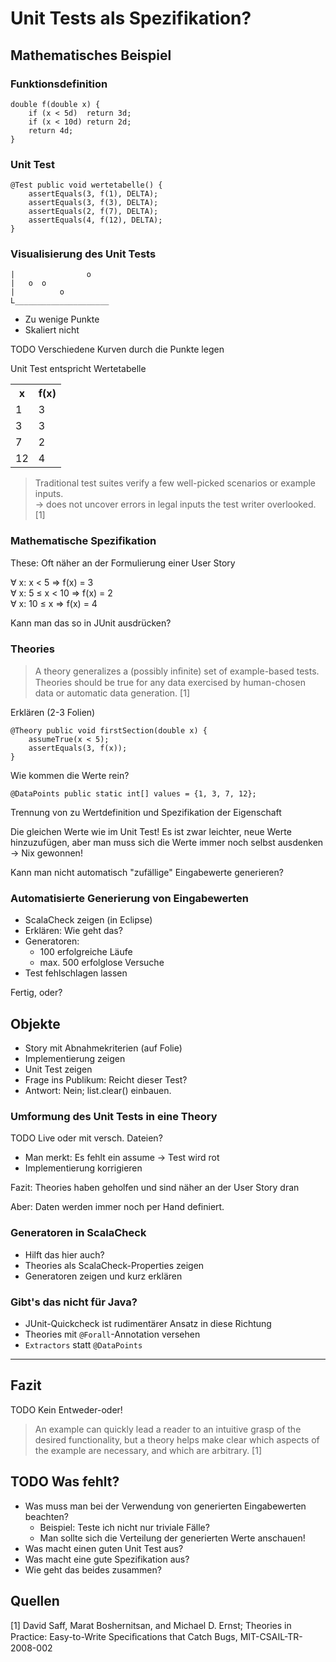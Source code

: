 # Unit Tests als Spezifikation?

## Mathematisches Beispiel

### Funktionsdefinition

	double f(double x) {
		if (x < 5d)  return 3d;
		if (x < 10d) return 2d;
		return 4d;
	}

### Unit Test

	@Test public void wertetabelle() {
		assertEquals(3, f(1), DELTA);
		assertEquals(3, f(3), DELTA);
		assertEquals(2, f(7), DELTA);
		assertEquals(4, f(12), DELTA);
	}

### Visualisierung des Unit Tests

	|                o
	|   o  o
	|          o
	L_____________________

* Zu wenige Punkte
* Skaliert nicht

TODO Verschiedene Kurven durch die Punkte legen

Unit Test entspricht Wertetabelle

<table>
  <tr><th>x</th><th>f(x)</th></tr>
  <tr><td>1</td><td>3</td></tr>
  <tr><td>3</td><td>3</td></tr>
  <tr><td>7</td><td>2</td></tr>
  <tr><td>12</td><td>4</td></tr>
</table>

> Traditional test suites verify a few well-picked scenarios or example inputs.  
> → does not uncover errors in legal inputs the test writer overlooked. [1]

### Mathematische Spezifikation

These: Oft näher an der Formulierung einer User Story

∀ x:      x <  5 => f(x) = 3  
∀ x:  5 ≤ x < 10 => f(x) = 2  
∀ x: 10 ≤ x      => f(x) = 4

Kann man das so in JUnit ausdrücken?

### Theories

> A theory generalizes a (possibly inﬁnite) set of example-based tests. Theories should be true for any data exercised by human-chosen data or automatic data generation. [1]

Erklären (2-3 Folien)

	@Theory public void firstSection(double x) {
		assumeTrue(x < 5);
		assertEquals(3, f(x));
	}

Wie kommen die Werte rein?

	@DataPoints public static int[] values = {1, 3, 7, 12};

Trennung von zu Wertdefinition und Spezifikation der Eigenschaft

Die gleichen Werte wie im Unit Test! Es ist zwar leichter, neue Werte hinzuzufügen, aber man muss sich die Werte immer noch selbst ausdenken  
→ Nix gewonnen!

Kann man nicht automatisch "zufällige" Eingabewerte generieren?

### Automatisierte Generierung von Eingabewerten

* ScalaCheck zeigen (in Eclipse)
* Erklären: Wie geht das?
* Generatoren:
	* 100 erfolgreiche Läufe
	* max. 500 erfolglose Versuche
* Test fehlschlagen lassen

Fertig, oder?


## Objekte

* Story mit Abnahmekriterien (auf Folie)
* Implementierung zeigen
* Unit Test zeigen
* Frage ins Publikum: Reicht dieser Test?
* Antwort: Nein; list.clear() einbauen.

### Umformung des Unit Tests in eine Theory

TODO Live oder mit versch. Dateien?

* Man merkt: Es fehlt ein assume → Test wird rot
* Implementierung korrigieren

Fazit: Theories haben geholfen und sind näher an der User Story dran

Aber: Daten werden immer noch per Hand definiert.

### Generatoren in ScalaCheck

* Hilft das hier auch?
* Theories als ScalaCheck-Properties zeigen
* Generatoren zeigen und kurz erklären

### Gibt's das nicht für Java?

* JUnit-Quickcheck ist rudimentärer Ansatz in diese Richtung
* Theories mit `@Forall`-Annotation versehen
* `Extractors` statt `@DataPoints`

----------------

## Fazit

TODO Kein Entweder-oder!

> An example can quickly lead a reader to an intuitive grasp of the desired functionality, but a theory helps make clear which aspects of the example are necessary, and which are arbitrary. [1]


## TODO Was fehlt?

* Was muss man bei der Verwendung von generierten Eingabewerten beachten?
	* Beispiel: Teste ich nicht nur triviale Fälle?
	* Man sollte sich die Verteilung der generierten Werte anschauen!
* Was macht einen guten Unit Test aus?
* Was macht eine gute Spezifikation aus?
* Wie geht das beides zusammen?


## Quellen

[1] David Saff, Marat Boshernitsan, and Michael D. Ernst; Theories in Practice: Easy-to-Write Speciﬁcations that Catch Bugs, MIT-CSAIL-TR-2008-002

